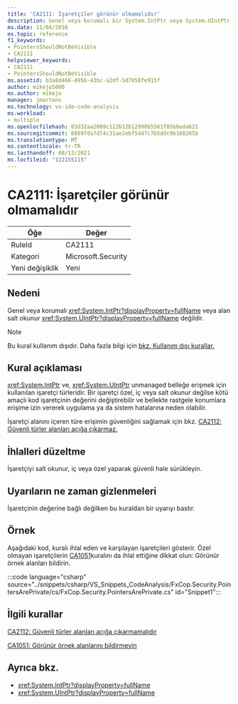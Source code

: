 ```yaml
---
title: 'CA2111: İşaretçiler görünür olmamalıdır'
description: Genel veya korumalı bir System.IntPtr veya System.UIntPtr alanı salt okunur değildir.
ms.date: 11/04/2016
ms.topic: reference
f1_keywords:
- PointersShouldNotBeVisible
- CA2111
helpviewer_keywords:
- CA2111
- PointersShouldNotBeVisible
ms.assetid: b3a8d466-895b-43bc-a2df-5d7058fe915f
author: mikejo5000
ms.author: mikejo
manager: jmartens
ms.technology: vs-ide-code-analysis
ms.workload:
- multiple
ms.openlocfilehash: 03d32aa2089c122b12b12990b5561f05b6eda621
ms.sourcegitcommit: 68897da7d74c31ae1ebf5d47c7b5ddc9b108265b
ms.translationtype: MT
ms.contentlocale: tr-TR
ms.lasthandoff: 08/13/2021
ms.locfileid: "122155115"
---
```

# <a name="ca2111-pointers-should-not-be-visible"></a>CA2111: İşaretçiler görünür olmamalıdır

|Öğe|Değer|
|-|-|
|RuleId|CA2111|
|Kategori|Microsoft.Security|
|Yeni değişiklik|Yeni|

## <a name="cause"></a>Nedeni
Genel veya korumalı <xref:System.IntPtr?displayProperty=fullName> veya alan salt okunur <xref:System.UIntPtr?displayProperty=fullName> değildir.

> [!NOTE]
> Bu kural kullanım dışıdır. Daha fazla bilgi için [bkz. Kullanım dışı kurallar.](fxcop-unported-deprecated-rules.md)

## <a name="rule-description"></a>Kural açıklaması
 <xref:System.IntPtr> ve, <xref:System.UIntPtr> unmanaged belleğe erişmek için kullanılan işaretçi türleridir. Bir işaretçi özel, iç veya salt okunur değilse kötü amaçlı kod işaretçinin değerini değiştirebilir ve bellekte rastgele konumlara erişime izin vererek uygulama ya da sistem hatalarına neden olabilir.

İşaretçi alanını içeren türe erişimin güvenliğini sağlamak için bkz. [CA2112: Güvenli türler alanları açığa çıkarmaz.](../code-quality/ca2112.md)

## <a name="how-to-fix-violations"></a>İhlalleri düzeltme
İşaretçiyi salt okunur, iç veya özel yaparak güvenli hale sürükleyin.

## <a name="when-to-suppress-warnings"></a>Uyarıların ne zaman gizlenmeleri
İşaretçinin değerine bağlı değilken bu kuraldan bir uyarıyı bastır.

## <a name="example"></a>Örnek
Aşağıdaki kod, kuralı ihlal eden ve karşılayan işaretçileri gösterir. Özel olmayan işaretçilerin [CA1051](/dotnet/fundamentals/code-analysis/quality-rules/ca1051)kuralını da ihlal ettiğine dikkat olun: Görünür örnek alanları bildirin.

:::code language="csharp" source="../snippets/csharp/VS_Snippets_CodeAnalysis/FxCop.Security.PointersArePrivate/cs/FxCop.Security.PointersArePrivate.cs" id="Snippet1":::

## <a name="related-rules"></a>İlgili kurallar
[CA2112: Güvenli türler alanları açığa çıkarmamalıdır](../code-quality/ca2112.md)

[CA1051: Görünür örnek alanlarını bildirmeyin](/dotnet/fundamentals/code-analysis/quality-rules/ca1051)

## <a name="see-also"></a>Ayrıca bkz.

- <xref:System.IntPtr?displayProperty=fullName>
- <xref:System.UIntPtr?displayProperty=fullName>

